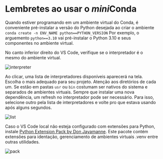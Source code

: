 # Lembretes ao usar o *mini*Conda

Quando estiver programando em um ambiente virtual do Conda,
é conveniente pré-instalar a versão do Python desejada ao criar o ambiente
`conda create -n ENV_NAME python==PYTHON_VERSION`
Por exemplo, o arguemento `python==3.10` vai pré-instalar o Python 3.10 e seus componentes no ambiente virtual. 

No canto inferior direito do VS Code, verifique se o interpretador é o mesmo do ambiente virtual.

![interpreter](https://i.imgur.com/TriwnbM.png)

Ao clicar, uma lista de interpretadores disponíveis aparecerá na tela. Escolha o mais adequado para seu projeto.
Atenção aos diretórios de cada um. Se estão em pastas `usr` ou `bin` costumam ser nativos do sistema e separados de ambientes virtuais.
Sempre que instalar uma nova dependência, um refresh no interpretador pode ser necessário. Para isso, selecione outro pela lista de interpretadores e volte pro que estava usando após alguns segundos.

![list](https://i.imgur.com/BcibwCB.png)

Caso o VS Code local não esteja configurado com extensões para Python, instale [Python Extension Pack by Don Jayamanne](vscode://donjayamanne.python-extension-pack). Este pacote contém extensões para identação, gerenciamento de ambientes virtuais .venv entre outras utilidades.

![pack](https://i.imgur.com/nV3YFOl.png)

